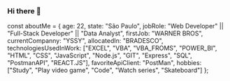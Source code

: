 ### Hi there 👋

const aboutMe = {
   age: 22,
   state: "São Paulo",
   jobRole: "Web Developer" || "Full-Stack Developer" || "Data Analyst",
   firstJob: "WARNER BROS",
   currentCompanny: "YSSY",
   allocatedIn: "BRADESCO",
   technologiesUsedInWork: ["EXCEL", "VBA", "VBA_FROMS", "POWER_BI", "HTML", "CSS", "JavaScript", "Node.js", "GIT", "Express", "SQL", "PostmanAPI", "REACT.JS"],
   favoriteApiClient: "PostMan",
   hobbies: ["Study", "Play video game", "Code", "Watch series", "Skateboard"]
};
